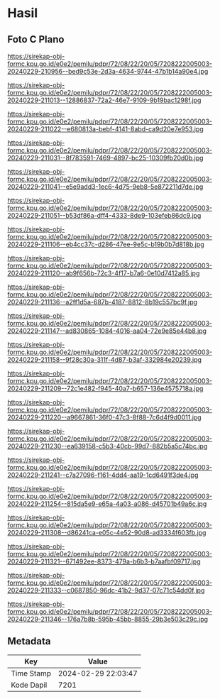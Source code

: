 # Hasil

## Foto C Plano

https://sirekap-obj-formc.kpu.go.id/e0e2/pemilu/pdpr/72/08/22/20/05/7208222005003-20240229-210956--bed9c53e-2d3a-4634-9744-47b1b14a90e4.jpg

https://sirekap-obj-formc.kpu.go.id/e0e2/pemilu/pdpr/72/08/22/20/05/7208222005003-20240229-211013--12886837-72a2-46e7-9109-9b19bac1298f.jpg

https://sirekap-obj-formc.kpu.go.id/e0e2/pemilu/pdpr/72/08/22/20/05/7208222005003-20240229-211022--e680813a-bebf-4141-8abd-ca9d20e7e953.jpg

https://sirekap-obj-formc.kpu.go.id/e0e2/pemilu/pdpr/72/08/22/20/05/7208222005003-20240229-211031--8f783591-7469-4897-bc25-10309fb20d0b.jpg

https://sirekap-obj-formc.kpu.go.id/e0e2/pemilu/pdpr/72/08/22/20/05/7208222005003-20240229-211041--e5e9add3-1ec6-4d75-9eb8-5e872211d7de.jpg

https://sirekap-obj-formc.kpu.go.id/e0e2/pemilu/pdpr/72/08/22/20/05/7208222005003-20240229-211051--b53df86a-dff4-4333-8de9-103efeb86dc9.jpg

https://sirekap-obj-formc.kpu.go.id/e0e2/pemilu/pdpr/72/08/22/20/05/7208222005003-20240229-211106--eb4cc37c-d286-47ee-9e5c-b19b0b7d818b.jpg

https://sirekap-obj-formc.kpu.go.id/e0e2/pemilu/pdpr/72/08/22/20/05/7208222005003-20240229-211120--ab9f656b-72c3-4f17-b7a6-0e10d7412a85.jpg

https://sirekap-obj-formc.kpu.go.id/e0e2/pemilu/pdpr/72/08/22/20/05/7208222005003-20240229-211136--a2ff1d5a-687b-4187-8812-8b19c557bc9f.jpg

https://sirekap-obj-formc.kpu.go.id/e0e2/pemilu/pdpr/72/08/22/20/05/7208222005003-20240229-211147--ad830865-1084-4016-aa04-72e9e85e44b8.jpg

https://sirekap-obj-formc.kpu.go.id/e0e2/pemilu/pdpr/72/08/22/20/05/7208222005003-20240229-211158--9f28c30a-311f-4d87-b3af-332984e20239.jpg

https://sirekap-obj-formc.kpu.go.id/e0e2/pemilu/pdpr/72/08/22/20/05/7208222005003-20240229-211209--72c1e482-f945-40a7-b657-136e4575718a.jpg

https://sirekap-obj-formc.kpu.go.id/e0e2/pemilu/pdpr/72/08/22/20/05/7208222005003-20240229-211220--a9667861-36f0-47c3-8f88-7c6d4f9d0011.jpg

https://sirekap-obj-formc.kpu.go.id/e0e2/pemilu/pdpr/72/08/22/20/05/7208222005003-20240229-211230--ea639158-c5b3-40cb-99d7-882b5a5c74bc.jpg

https://sirekap-obj-formc.kpu.go.id/e0e2/pemilu/pdpr/72/08/22/20/05/7208222005003-20240229-211241--c7a27096-f161-4dd4-aa19-1cd6491f3de4.jpg

https://sirekap-obj-formc.kpu.go.id/e0e2/pemilu/pdpr/72/08/22/20/05/7208222005003-20240229-211254--815da5e9-e65a-4a03-a086-d45701b49a6c.jpg

https://sirekap-obj-formc.kpu.go.id/e0e2/pemilu/pdpr/72/08/22/20/05/7208222005003-20240229-211308--d86241ca-e05c-4e52-90d8-ad3334f603fb.jpg

https://sirekap-obj-formc.kpu.go.id/e0e2/pemilu/pdpr/72/08/22/20/05/7208222005003-20240229-211321--671492ee-8373-479a-b6b3-b7aafbf09717.jpg

https://sirekap-obj-formc.kpu.go.id/e0e2/pemilu/pdpr/72/08/22/20/05/7208222005003-20240229-211333--c0687850-96dc-41b2-9d37-07c71c54dd0f.jpg

https://sirekap-obj-formc.kpu.go.id/e0e2/pemilu/pdpr/72/08/22/20/05/7208222005003-20240229-211346--176a7b8b-595b-45bb-8855-29b3e503c29c.jpg


## Metadata

| Key        | Value               |
| ---------- | ------------------- |
| Time Stamp | 2024-02-29 22:03:47 |
| Kode Dapil | 7201                |



